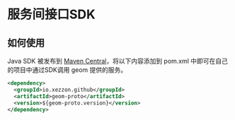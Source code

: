 # 服务间接口SDK

## 如何使用

Java SDK 被发布到 [Maven Central](https://central.sonatype.com/artifact/io.github.xezzon/geom-proto)，将以下内容添加到 pom.xml 中即可在自己的项目中通过SDK调用 geom 提供的服务。

```xml
<dependency>
  <groupId>io.xezzon.github</groupId>
  <artifactId>geom-proto</artifactId>
  <version>${geom-proto.version}</version>
</dependency>
```
